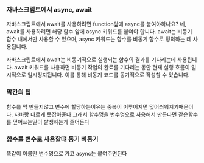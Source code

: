 ### 자바스크립트에서 async, await
자바스크립트에서 await를  사용하려면 function앞에 async를 붙여야하나요?
네, await를 사용하려면 해당 함수 앞에 async 키워드를 붙여야 합니다. await는 비동기 함수 내에서만 사용할 수 있으며, async 키워드는 함수를 비동기 함수로 정의하는 데 사용됩니다.

자바스크립트에서 await는 비동기적으로 실행되는 함수의 결과를 기다리는데 사용됩니다. await 키워드를 사용하면 비동기 작업의 완료를 기다리는 동안 현재 실행 흐름이 일시적으로 일시정지됩니다. 이를 통해 비동기 코드를 동기적으로 작성할 수 있습니다.


### 막간의 팁
함수를 막 만들지않고 변수에 할당하는이유는 중복이 이루어지면 덮어씌워지기때문이다.
자바랑 다르게 못잡아준다 그래서 함수명을 변수명으로 사용해서 만든다면 같은함수를 덮어쓰는일이 발생하는게 줄어든다


### 함수를 변수로 사용할떄 동기 비동기
똑같이 이름만 변수명으로 가고 async는 붙여주면된다
